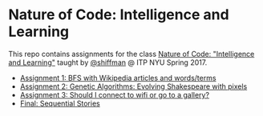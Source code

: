 # Nature of Code: Intelligence and Learning
This repo contains assignments for the class [Nature of Code: "Intelligence and Learning"](https://github.com/shiffman/NOC-S17-2-Intelligence-Learning) taught by [@shiffman](https://github.com/shiffman) @ ITP NYU Spring 2017.

- [Assignment 1: BFS with Wikipedia articles and words/terms](/assignment1)
- [Assignment 2: Genetic Algorithms: Evolving Shakespeare with pixels](/assignment2)
- [Assignment 3:  Should I connect to wifi or go to a gallery?](/assignment3)
- [Final:  Sequential Stories](/final)
